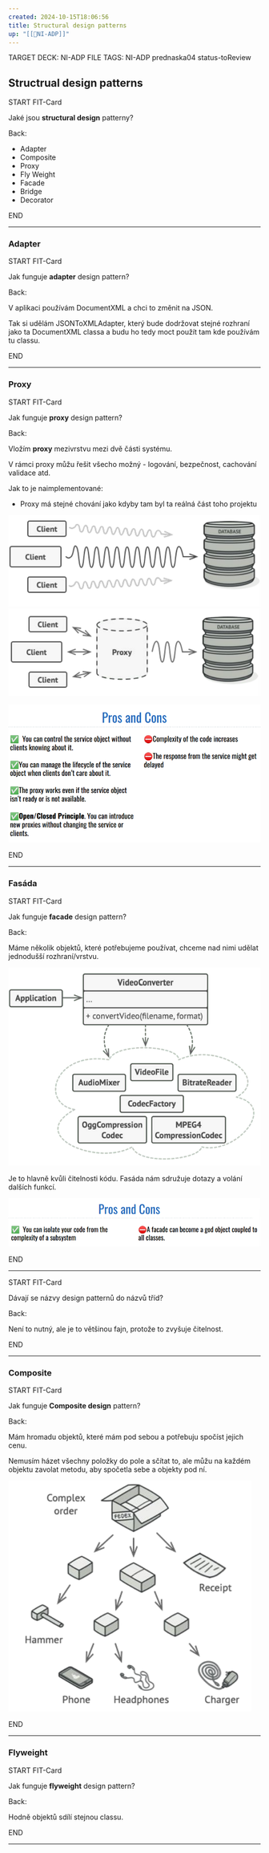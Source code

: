 ```yaml
---
created: 2024-10-15T18:06:56
title: Structural design patterns
up: "[[📖NI-ADP]]"
---
```


TARGET DECK: NI-ADP
FILE TAGS: NI-ADP prednaska04 status-toReview
## Structrual design patterns


START
FIT-Card

Jaké jsou **structural design** patterny?

Back:

- Adapter
- Composite
- Proxy
- Fly Weight
- Facade
- Bridge
- Decorator
<!--ID: 1729237386333-->
END

---

### Adapter

START
FIT-Card

Jak funguje **adapter** design pattern?

Back:

<!-- ExampleStart -->
V aplikaci používám DocumentXML a chci to změnit na JSON.

Tak si udělám JSONToXMLAdapter, který bude dodržovat stejné rozhraní jako ta DocumentXML classa a budu ho tedy moct použít tam kde používám tu classu.
<!-- ExampleEnd -->
<!--ID: 1729237386336-->
END

---

### Proxy


START
FIT-Card

Jak funguje **proxy** design pattern?

Back:

Vložím **proxy** mezivrstvu mezi dvě části systému.

V rámci proxy můžu řešit všecho možný - logování, bezpečnost, cachování validace atd.

Jak to je naimplementované:
- Proxy má stejné chování jako kdyby tam byl ta reálná část toho projektu

<!-- ExampleStart -->
![](../../Assets/Pasted%20image%2020241015185224.png)
![](../../Assets/Pasted%20image%2020241015185240.png)
<!-- ExampleEnd -->

<!-- DetailInfoStart -->
![](../../Assets/Pasted%20image%2020241015185322.png)
<!-- DetailInfoEnd -->
<!--ID: 1729237386339-->
END

---

### Fasáda


START
FIT-Card

Jak funguje **facade** design pattern?

Back:

Máme několik objektů, které potřebujeme používat, chceme nad nimi udělat jednodušší rozhraní/vrstvu.

<!-- ExampleStart -->
![](../../Assets/Pasted%20image%2020241015190649.png)
<!-- ExampleEnd -->


<!-- DetailInfoStart -->
Je to hlavně kvůli čitelnosti kódu. Fasáda nám sdružuje dotazy a volání dalších funkcí.

![](../../Assets/Pasted%20image%2020241015190755.png)
<!-- DetailInfoEnd -->
<!--ID: 1729237386342-->
END

---


START
FIT-Card

Dávají se názvy design patternů do názvů tříd?

Back:

Není to nutný, ale je to většinou fajn, protože to zvyšuje čitelnost.
<!--ID: 1729237386345-->
END

---

### Composite

START
FIT-Card

Jak funguje **Composite design** pattern?

Back:

Mám hromadu objektů, které mám pod sebou a potřebuju spočíst jejich cenu.

<!-- DetailInfoStart -->
Nemusím házet všechny položky do pole a sčítat to, ale můžu na každém objektu zavolat metodu, aby spočetla sebe a objekty pod ní.
<!-- DetailInfoEnd -->


<!-- ImageStart -->
![](../../Assets/Pasted%20image%2020241015191939.png)
<!-- ImageEnd -->
<!--ID: 1729237386348-->
END

---

### Flyweight


START
FIT-Card

Jak funguje **flyweight** design pattern?

Back:

Hodně objektů sdílí stejnou classu.
<!--ID: 1729237386351-->
END

---
